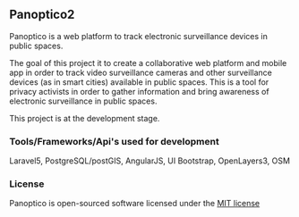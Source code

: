 ## Panoptico2

Panoptico is a web platform to track electronic surveillance devices in public spaces. 

The goal of this project it to create a collaborative web platform and mobile app in order to track video surveillance cameras and other surveillance devices (as in smart cities) available in public spaces. This is a tool for privacy activists in order to gather information and bring awareness of electronic surveillance in public spaces.

This project is at the development stage.

### Tools/Frameworks/Api's used for development

Laravel5, PostgreSQL/postGIS, AngularJS, UI Bootstrap, OpenLayers3, OSM

### License

Panoptico is open-sourced software licensed under the [MIT license](http://opensource.org/licenses/MIT)
